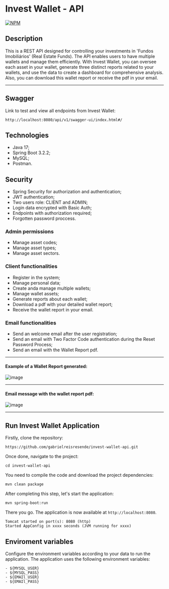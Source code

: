 # Invest Wallet - API
[![NPM](https://img.shields.io/npm/l/react)](https://github.com/gabrielreisresende/invest-wallet-api/blob/main/LICENSE)

## Description
This is a REST API designed for controlling your investments in 'Fundos Imobiliários' (Real Estate Funds).
The API enables users to have multiple wallets and manage them efficiently.
With Invest Wallet, you can oversee each asset in your wallet,
generate three distinct reports related to your wallets, and use the data to create a dashboard for comprehensive analysis.
Also, you can download this wallet report or receive the pdf in your email.

--------------------------------------------------------------------------------------------------------------
## Swagger
Link to test and view all endpoints from Invest Wallet:
```
http://localhost:8080/api/v1/swagger-ui/index.html#/
```

## Technologies
- Java 17;
- Spring Boot 3.2.2;
- MySQL;
- Postman.

## Security
- Spring Security for authorization and authentication;
- JWT authentication;
- Two users role: CLIENT and ADMIN;
- Login data encrypted with Basic Auth;
- Endpoints with authorization required;
- Forgotten password proccess.

### Admin permissions
- Manage asset codes;
- Manage asset types;
- Manage asset sectors.

### Client functionalities
- Register in the system;
- Manage personal data;
- Create anda manage multiple wallets;
- Manage wallet assets;
- Generate reports about each wallet;
- Download a pdf with your detailed wallet report;
- Receive the wallet report in your email.

### Email functionalities
- Send an welcome email after the user registration;
- Send an email with Two Factor Code authentication during the Reset Password Process;
- Send an email with the Wallet Report pdf.
--------------------------------------------------------------------------------------------------------------
#### Example of a Wallet Report generated:
![image](https://github.com/gabrielreisresende/invest-wallet-api/assets/123999571/f52caa8e-bfee-4b11-9a2e-8a0a4f17fdf9)

--------------------------------------------------------------------------------------------------------------
#### Email message with the wallet report pdf:
![image](https://github.com/gabrielreisresende/invest-wallet-api/assets/123999571/bb3cdc59-c3e1-4ae3-8fbf-777d98bf530d)

--------------------------------------------------------------------------------------------------------------

## Run Invest Wallet Application
Firstly, clone the repository:

```
https://github.com/gabrielreisresende/invest-wallet-api.git
```

Once done, navigate to the project:

```
cd invest-wallet-api
```

You need to compile the code and download the project dependencies:

```
mvn clean package
```

After completing this step, let's start the application:

```
mvn spring-boot:run
```

There you go. The application is now available at `http://localhost:8080`.

```
Tomcat started on port(s): 8080 (http)
Started AppConfig in xxxx seconds (JVM running for xxxx)
```


## Enviroment variables
Configure the environment variables according to your data to run the application. The application uses the following environment variables:

```
- ${MYSQL_USER}
- ${MYSQL_PASS}
- ${EMAIl_USER}
- ${EMAIl_PASS}
```
  
